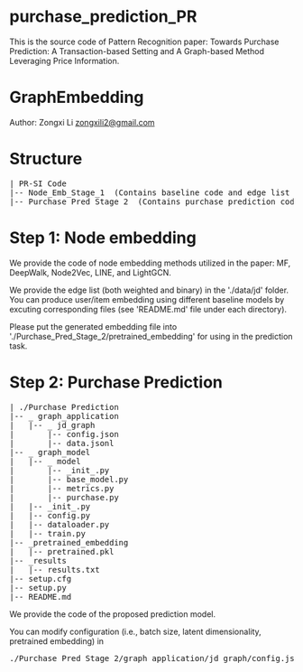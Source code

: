 # purchase_prediction_PR
This is the source code of Pattern Recognition paper: Towards Purchase Prediction: A Transaction-based Setting and A Graph-based Method Leveraging Price Information.

# GraphEmbedding

Author: Zongxi Li zongxili2@gmail.com

# Structure
<pre>
| PR-SI Code
|-- Node_Emb_Stage_1  (Contains baseline code and edge list for generating user/item embedding)
|-- Purchase_Pred_Stage_2  (Contains purchase prediction code and processed data)
</pre>

# Step 1: Node embedding
We provide the code of node embedding methods utilized in the paper: MF, DeepWalk, Node2Vec, LINE, and LightGCN.

We provide the edge list (both weighted and binary) in the './data/jd' folder. You can produce user/item embedding using different baseline models by excuting corresponding files (see 'README.md' file under each directory).

Please put the generated embedding file into './Purchase_Pred_Stage_2/pretrained_embedding' for using in the prediction task.

# Step 2: Purchase Prediction
<pre>
| ./Purchase Prediction
|-- _ graph_application
|   |-- _ jd_graph
|       |-- config.json
|       |-- data.jsonl
|-- _ graph_model
|   |-- _ model
|       |-- _init_.py
|       |-- base_model.py
|       |-- metrics.py
|       |-- purchase.py
|   |-- _init_.py
|   |-- config.py
|   |-- dataloader.py
|   |-- train.py
|-- _pretrained_embedding
|   |-- pretrained.pkl
|-- _results
|   |-- results.txt
|-- setup.cfg
|-- setup.py
|-- README.md
</pre>

We provide the code of the proposed prediction model.

You can modify configuration (i.e., batch size, latent dimensionality, pretrained embedding) in 
<pre>
./Purchase_Pred_Stage_2/graph_application/jd_graph/config.json
</pre>
